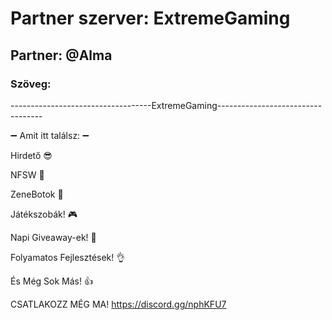 # Partner szerver: ExtremeGaming

## Partner: @Alma

### Szöveg:

-----------------------------------ExtremeGaming---------------------------------- 

:heavy_minus_sign:  Amit itt találsz:  :heavy_minus_sign:

Hirdető :sunglasses: 

 NFSW :underage: 
 
 ZeneBotok :musical_note: 
 
 Játékszobák! :video_game: 
 
 Napi Giveaway-ek! :tada:
 
 Folyamatos Fejlesztések! :ok_hand: 
 
És Még Sok Más! :thumbsup: 

CSATLAKOZZ MÉG MA! https://discord.gg/nphKFU7
